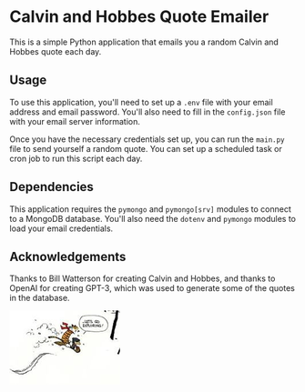 # Calvin and Hobbes Quote Emailer

This is a simple Python application that emails you a random Calvin and Hobbes quote each day.

## Usage

To use this application, you'll need to set up a `.env` file with your email address and email password. You'll also need to fill in the `config.json` file with your email server information.

Once you have the necessary credentials set up, you can run the `main.py` file to send yourself a random quote. You can set up a scheduled task or cron job to run this script each day.

## Dependencies

This application requires the `pymongo` and `pymongo[srv]` modules to connect to a MongoDB database. You'll also need the `dotenv` and `pymongo` modules to load your email credentials.

## Acknowledgements

Thanks to Bill Watterson for creating Calvin and Hobbes, and thanks to OpenAI for creating GPT-3, which was used to generate some of the quotes in the database.

![Calvin and Hobbes](media/LetsGoExploring.jpg)
